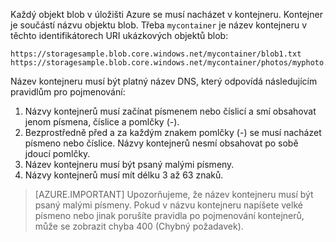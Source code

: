 Každý objekt blob v úložišti Azure se musí nacházet v kontejneru. Kontejner je součástí názvu objektu blob. Třeba `mycontainer` je název kontejneru v těchto identifikátorech URI ukázkových objektů blob:

    https://storagesample.blob.core.windows.net/mycontainer/blob1.txt
    https://storagesample.blob.core.windows.net/mycontainer/photos/myphoto.jpg

Název kontejneru musí být platný název DNS, který odpovídá následujícím pravidlům pro pojmenování:

1. Názvy kontejnerů musí začínat písmenem nebo číslicí a smí obsahovat jenom písmena, číslice a pomlčky (-).
1. Bezprostředně před a za každým znakem pomlčky (-) se musí nacházet písmeno nebo číslice. Názvy kontejnerů nesmí obsahovat po sobě jdoucí pomlčky.
1. Název kontejneru musí být psaný malými písmeny.
1. Názvy kontejnerů musí mít délku 3 až 63 znaků.

> [AZURE.IMPORTANT] Upozorňujeme, že název kontejneru musí být psaný malými písmeny. Pokud v názvu kontejneru napíšete velké písmeno nebo jinak porušíte pravidla po pojmenování kontejnerů, může se zobrazit chyba 400 (Chybný požadavek). 


<!--HONumber=Jun16_HO2-->


